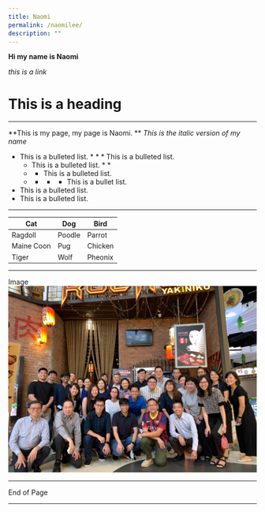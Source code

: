```yaml
---
title: Naomi
permalink: /naomilee/
description: ""
---
```

**Hi my name is Naomi**

*this is a link*

<h1> This is a heading</h1>

****

**This is my page, my page is Naomi. **
*This is the italic version of my name*

* This is a bulleted list. * * * This is a bulleted list. 
	* This is a bulleted list. *  * 
	* *  This is a bulleted list. 
	* * * * This is a bullet list. 
* This is a bulleted list.  
* This is a bulleted list. 


***


| Cat | Dog | Bird |
| -------- | -------- | -------- |
|Ragdoll     |Poodle     |Parrot     |
| Maine Coon     | Pug     | Chicken     |
|Tiger  |Wolf |Pheonix |


***

Image
![AAD Group Photo_Jan2023](/images/aad%20group%20photo_jan2023.jpg)

***

End of Page

***